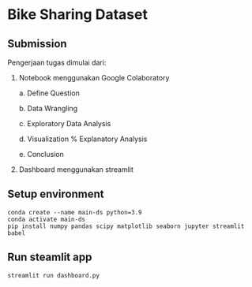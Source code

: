# Bike Sharing Dataset 
## Submission
Pengerjaan tugas dimulai dari:
1. Notebook menggunakan Google Colaboratory

   a. Define Question

   b. Data Wrangling

   c. Exploratory Data Analysis

   d. Visualization % Explanatory Analysis

   e. Conclusion
2. Dashboard menggunakan streamlit

## Setup environment
```
conda create --name main-ds python=3.9
conda activate main-ds
pip install numpy pandas scipy matplotlib seaborn jupyter streamlit babel
```

## Run steamlit app
```
streamlit run dashboard.py
```
